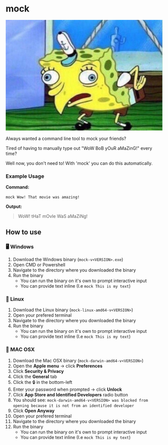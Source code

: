 
# mock

![](images/Mocking-Spongebob.jpg)

Always wanted a command line tool to mock your friends? 

Tired of having to manually type out "WoW BoB yOuR aMaZinG!" every time?

Well now, you don't need to! With 'mock' you can do this automatically.

### Example Usage

**Command:**

`mock Wow! That movie was amazing!`

**Output:**
> WoW! tHaT mOvIe WaS aMaZiNg!

## How to use

### 🖥️ Windows

1. Download the Windows binary (`mock-v<VERSION>.exe`)
2. Open CMD or Powershell
3. Navigate to the directory where you downloaded the binary
4. Run the binary
   * You can run the binary on it's own to prompt interactive input
   * You can provide text inline (I.e `mock This is my text`)

### 🐧 Linux

1. Download the Linux binary (`mock-linux-amd64-v<VERSION>`)
2. Open your prefered terminal
3. Navigate to the directory where you downloaded the binary
4. Run the binary
   * You can run the binary on it's own to prompt interactive input
   * You can provide text inline (I.e `mock This is my text`)

### 🍎 MAC OSX

1. Download the Mac OSX binary (`mock-darwin-amd64-v<VERSION>`)
1. Open the **Apple menu** -> click **Preferences**
1. Click **Security & Privacy**
1. Click the **General** tab
1. Click the 🔒 in the bottom-left
1. Enter your password when prompted -> click **Unlock**
1. Click **App Store and Identified Developers** radio button
1. You should see: `mock-darwin-amd64-v<VERSION> was blocked from opening because it is not from an identified developer`
1. Click **Open Anyway**
1. Open your prefered terminal
1. Navigate to the directory where you downloaded the binary
1. Run the binary
   * You can run the binary on it's own to prompt interactive input
   * You can provide text inline (I.e `mock This is my text`)